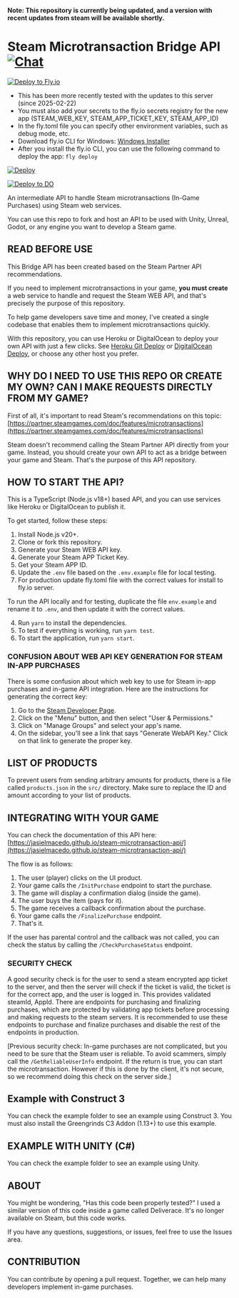 **Note: This repository is currently being updated, and a version with recent updates from steam will be available shortly.**

# Steam Microtransaction Bridge API [![Chat](https://img.shields.io/badge/chat-on%20discord-7289da.svg)](https://discord.gg/NF7Fuhr2FZ)

[![Deploy to Fly.io](https://fly.io/docs/static/images/deploy-to-fly-button.svg)](https://fly.io/launch/github/jasielmacedo/steam-microtransaction-api)
- This has been more recently tested with the updates to this server (since 2025-02-22)
- You must also add your secrets to the fly.io secrets registry for the new app (STEAM_WEB_KEY, STEAM_APP_TICKET_KEY, STEAM_APP_ID)
- In the fly.toml file you can specify other environment variables, such as debug mode, etc.
- Download fly.io CLI for Windows: [Windows Installer](https://fly.io/docs/hands-on/install-flyctl/#windows)
- After you install the fly.io CLI, you can use the following command to deploy the app: `fly deploy`

[![Deploy](https://www.herokucdn.com/deploy/button.svg)](https://heroku.com/deploy?template=https://github.com/jasielmacedo/steam-microtransaction-api)

[![Deploy to DO](https://www.deploytodo.com/do-btn-blue.svg)](https://cloud.digitalocean.com/apps/new?repo=https://github.com/jasielmacedo/steam-microtransaction-api/tree/main)

An intermediate API to handle Steam microtransactions (In-Game Purchases) using Steam web services.

You can use this repo to fork and host an API to be used with Unity, Unreal, Godot, or any engine you want to develop a Steam game.

## READ BEFORE USE

This Bridge API has been created based on the Steam Partner API recommendations.

If you need to implement microtransactions in your game, **you must create** a web service to handle and request the Steam WEB API, and that's precisely the purpose of this repository.

To help game developers save time and money, I've created a single codebase that enables them to implement microtransactions quickly.

With this repository, you can use Heroku or DigitalOcean to deploy your own API with just a few clicks. See [Heroku Git Deploy](https://devcenter.heroku.com/articles/git) or [DigitalOcean Deploy](https://docs.digitalocean.com/products/app-platform/quickstart/#destroy-an-app), or choose any other host you prefer.

## WHY DO I NEED TO USE THIS REPO OR CREATE MY OWN? CAN I MAKE REQUESTS DIRECTLY FROM MY GAME?

First of all, it's important to read Steam's recommendations on this topic: [https://partner.steamgames.com/doc/features/microtransactions](https://partner.steamgames.com/doc/features/microtransactions)

Steam doesn't recommend calling the Steam Partner API directly from your game. Instead, you should create your own API to act as a bridge between your game and Steam. That's the purpose of this API repository.

## HOW TO START THE API?

This is a TypeScript (Node.js v18+) based API, and you can use services like Heroku or DigitalOcean to publish it.

To get started, follow these steps:

1.  Install Node.js v20+.
2.  Clone or fork this repository.
3.  Generate your Steam WEB API key.
4.  Generate your Steam APP Ticket Key.
5.  Get your Steam APP ID.
6.  Update the `.env` file based on the `.env.example` file for local testing.
7.  For production update fly.toml file with the correct values for install to fly.io server.

To run the API locally and for testing, duplicate the file `env.example` and rename it to `.env`, and then update it with the correct values.

4.  Run `yarn` to install the dependencies.
5.  To test if everything is working, run `yarn test`.
6.  To start the application, run `yarn start`.

### CONFUSION ABOUT WEB API KEY GENERATION FOR STEAM IN-APP PURCHASES

There is some confusion about which web key to use for Steam in-app purchases and in-game API integration. Here are the instructions for generating the correct key:

1.  Go to the [Steam Developer Page](https://partner.steamgames.com/dashboard).
2.  Click on the "Menu" button, and then select "User & Permissions."
3.  Click on "Manage Groups" and select your app's name.
4.  On the sidebar, you'll see a link that says "Generate WebAPI Key." Click on that link to generate the proper key.

## LIST OF PRODUCTS

To prevent users from sending arbitrary amounts for products, there is a file called `products.json` in the `src/` directory. Make sure to replace the ID and amount according to your list of products.

## INTEGRATING WITH YOUR GAME

You can check the documentation of this API here: [https://jasielmacedo.github.io/steam-microtransaction-api/](https://jasielmacedo.github.io/steam-microtransaction-api/)

The flow is as follows:

1.  The user (player) clicks on the UI product.
2.  Your game calls the `/InitPurchase` endpoint to start the purchase.
3.  The game will display a confirmation dialog (inside the game).
4.  The user buys the item (pays for it).
5.  The game receives a callback confirmation about the purchase.
6.  Your game calls the `/FinalizePurchase` endpoint.
7.  That's it.

If the user has parental control and the callback was not called, you can check the status by calling the `/CheckPurchaseStatus` endpoint.

### SECURITY CHECK

A good security check is for the user to send a steam encrypted app ticket to the server, and then the server will check if the ticket is valid, the ticket is for the correct app, and the user is logged in. This provides validated steamId, AppId. There are endpoints for purchasing and finalizing purchases, which are protected by validating app tickets before processing and making requests to the steam servers. It is recommended to use these endpoints to purchase and finalize purchases and disable the rest of the endpoints in production.

[Previous security check: In-game purchases are not complicated, but you need to be sure that the Steam user is reliable. To avoid scammers, simply call the `/GetReliableUserInfo` endpoint. If the return is true, you can start the microtransaction. However if this is done by the client, it's not secure, so we recommend doing this check on the server side.]

## Example with Construct 3

You can check the example folder to see an example using Construct 3. You must also install the Greengrinds C3 Addon (1.13+) to use this example.


## EXAMPLE WITH UNITY (C#)

You can check the example folder to see an example using Unity.

## ABOUT

You might be wondering, "Has this code been properly tested?" I used a similar version of this code inside a game called Deliverace. It's no longer available on Steam, but this code works.

If you have any questions, suggestions, or issues, feel free to use the Issues area.

## CONTRIBUTION

You can contribute by opening a pull request. Together, we can help many developers implement in-game purchases.
